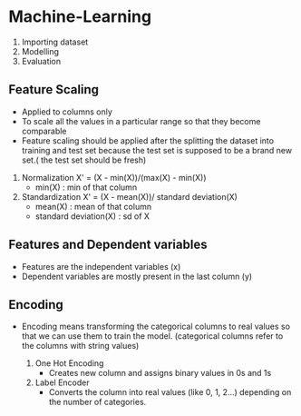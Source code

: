 # Machine-Learning

1. Importing dataset
2. Modelling
3. Evaluation

## Feature Scaling
- Applied to columns only
- To scale all the values in a particular range so that they become comparable
- Feature scaling should be applied after the splitting the dataset into training and test set because the test set is supposed to be a brand new set.( the test set should be fresh)

1. Normalization
   X' = (X - min(X))/(max(X) - min(X))
   - min(X) : min of that column
2. Standardization
   X' = (X - mean(X))/ standard deviation(X)
   - mean(X) : mean of that column
   - standard deviation(X) : sd of X

## Features and Dependent variables

- Features are the independent variables (x)
- Dependent variables are mostly present in the last column (y)

## Encoding
- Encoding means transforming the categorical columns to real values so that we can use them to train the model. (categorical columns refer to the columns with string values)

  1. One Hot Encoding
     - Creates new column and assigns binary values in 0s and 1s
  3. Label Encoder
     - Converts the column into real values (like 0, 1, 2...) depending on the number of categories.
